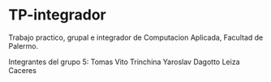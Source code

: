 # TP-integrador
Trabajo practico, grupal e integrador de Computacion Aplicada, Facultad de Palermo.

Integrantes del grupo 5:
Tomas Vito Trinchina
Yaroslav Dagotto
Leiza Caceres
